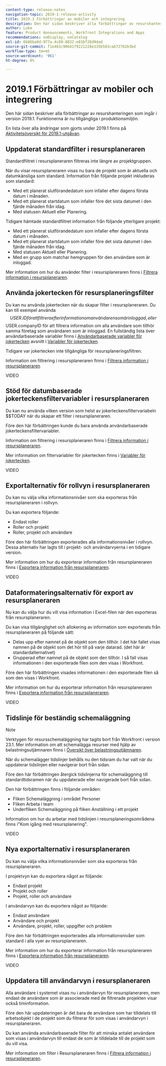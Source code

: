 ```yaml
---
content-type: release-notes
navigation-topic: 2019-1-release-activity
title: 2019.1 Förbättringar av mobiler och integrering
description: Den här sidan beskriver alla förbättringar av resurshanteringen som ingår i version 2019.1. Funktionerna är nu tillgängliga i produktionsmiljön.
author: Luke
feature: Product Announcements, Workfront Integrations and Apps
recommendations: noDisplay, noCatalog
exl-id: 6b86ba0d-977a-4c89-8832-e81bf28d9dad
source-git-commit: f1e463c90641f9221228e335b583cab72762b3bd
workflow-type: tm+mt
source-wordcount: '961'
ht-degree: 0%

---
```


# 2019.1 Förbättringar av mobiler och integrering

Den här sidan beskriver alla förbättringar av resurshanteringen som ingår i version 2019.1. Funktionerna är nu tillgängliga i produktionsmiljön.

En lista över alla ändringar som gjorts under 2019.1 finns på [Aktivitetsöversikt för 2019.1-utgåvan](../../../../product-announcements/product-releases/quarterly-release-archive/2019.1-release-activity/2019-1-release-activity-overview.md).

## Uppdaterat standardfilter i resursplaneraren

Standardfiltret i resursplaneraren filtreras inte längre av projektgruppen.

När du visar resursplaneraren visas nu bara de projekt som är aktuella och datumkänsliga som standard. Information från följande projekt inkluderas som standard:

* Med ett planerat slutförandedatum som infaller efter dagens första datum i månaden.
* Med ett planerat startdatum som infaller före det sista datumet i den fjärde månaden från idag.
* Med statusen Aktuell eller Planering.

Tidigare hämtade standardfiltret information från följande ytterligare projekt:

* Med ett planerat slutförandedatum som infaller efter dagens första datum i månaden.
* Med ett planerat startdatum som infaller före det sista datumet i den fjärde månaden från idag.
* Med statusen Aktuell eller Planering.
* Med en grupp som matchar hemgruppen för den användare som är inloggad.

Mer information om hur du använder filter i resursplaneraren finns i [Filtrera information i resursplaneraren](../../../../resource-mgmt/resource-planning/filter-resource-planner.md).

## Använda jokertecken för resursplaneringsfilter

Du kan nu använda jokertecken när du skapar filter i resursplaneraren. Du kan till exempel använda $$USER.ID för att filtrera efter information om användaren som är inloggad, eller $$USER.companyID för att filtrera information om alla användare som tillhör samma företag som användaren som är inloggad. En fullständig lista över användarbaserade variabler finns i [Användarbaserade variabler för jokertecken](../../../../reports-and-dashboards/reports/reporting-elements/understand-wildcard-filter-variables.md#user-based-variables) avsnitt i [Variabler för jokertecken](../../../../reports-and-dashboards/reports/reporting-elements/understand-wildcard-filter-variables.md).

Tidigare var jokertecken inte tillgängliga för resursplaneringsfiltren.

Information om filtrering i resursplaneraren finns i [Filtrera information i resursplaneraren](../../../../resource-mgmt/resource-planning/filter-resource-planner.md)

VIDEO

## Stöd för datumbaserade jokerteckensfiltervariabler i resursplaneraren

Du kan nu använda vilken version som helst av jokerteckensfiltervariabeln $$TODAY när du skapar ett filter i resursplaneraren.

Före den här förbättringen kunde du bara använda användarbaserade jokerteckensfiltervariabler.

Information om filtrering i resursplaneraren finns i [Filtrera information i resursplaneraren](../../../../resource-mgmt/resource-planning/filter-resource-planner.md).

Mer information om filtervariabler för jokertecken finns i [Variabler för jokertecken](../../../../reports-and-dashboards/reports/reporting-elements/understand-wildcard-filter-variables.md).

VIDEO

## Exportalternativ för rollvyn i resursplaneraren

Du kan nu välja vilka informationsnivåer som ska exporteras från resursplaneraren i rollvyn.

Du kan exportera följande:

* Endast roller
* Roller och projekt
* Roller, projekt och användare

Före den här förbättringen exporterades alla informationsnivåer i rollvyn. Dessa alternativ har lagts till i projekt- och användarvyerna i en tidigare version.

Mer information om hur du exporterar information från resursplaneraren finns i [Exportera information från resursplaneraren](../../../../resource-mgmt/resource-planning/export-resource-planner.md).

VIDEO

## Dataformateringsalternativ för export av resursplaneraren

Nu kan du välja hur du vill visa information i Excel-filen när den exporteras från resursplaneraren.

Du kan visa tillgänglighet och allokering av information som exporterats från resursplaneraren på följande sätt:

* Delas upp efter namnet på de objekt som den tillhör. I det här fallet visas namnen på de objekt som det hör till på varje datarad. (det här är standardalternativet)
* Grupperad efter namnet på de objekt som den tillhör. I så fall visas informationen i den exporterade filen som den visas i Workfront.

Före den här förbättringen visades informationen i den exporterade filen så som den visas i Workfront.

Mer information om hur du exporterar information från resursplaneraren finns i [Exportera information från resursplaneraren](../../../../resource-mgmt/resource-planning/export-resource-planner.md).

VIDEO

## Tidslinje för beständig schemaläggning

>[!NOTE]
>
>Verktygen för resursschemaläggning har tagits bort från Workfront i version 23.1. Mer information om att schemalägga resurser med hjälp av belastningsutjämnaren finns i [Översikt över belastningsutjämnaren](../../../../resource-mgmt/workload-balancer/overview-workload-balancer.md).

När du schemalägger tidslinjer behålls nu den tidsram du har valt när du uppdaterar tidslinjen eller navigerar bort från sidan.

Före den här förbättringen återgick tidslinjerna för schemaläggning till standardtidsramen när du uppdaterade eller navigerade bort från sidan.

Den här förbättringen finns i följande områden:

* Fliken Schemaläggning i området Personer
* Fliken Arbeta i team
* Underfliken Schemaläggning på fliken Anställning i ett projekt

Information om hur du arbetar med tidslinjen i resursplaneringsområdena finns i&quot;Kom igång med resursplanering&quot;.

VIDEO

## Nya exportalternativ i resursplaneraren

Du kan nu välja vilka informationsnivåer som ska exporteras från resursplaneraren.

I projektvyn kan du exportera något av följande:

* Endast projekt
* Projekt och roller
* Projekt, roller och användare

I användarvyn kan du exportera något av följande:

* Endast användare
* Användare och projekt
* Användare, projekt, roller, uppgifter och problem

Före den här förbättringen exporterades alla informationsnivåer som standard i alla vyer av resursplaneraren.

Mer information om hur du exporterar information från resursplaneraren finns i [Exportera information från resursplaneraren](../../../../resource-mgmt/resource-planning/export-resource-planner.md).

VIDEO

## Uppdatera till användarvyn i resursplaneraren

Alla användare i systemet visas nu i användarvyn för resursplaneraren, men endast de användare som är associerade med de filtrerade projekten visar också timinformation.

Före den här uppdateringen är det bara de användare som har tilldelats till arbetsobjekt i de projekt som du filtrerar för som visas i användarvyn i resursplaneraren.

Du kan använda användarbaserade filter för att minska antalet användare som visas i användarvyn till endast de som är tilldelade till de projekt som du vill visa.

Mer information om filter i Resursplaneraren finns i [Filtrera information i resursplaneraren](../../../../resource-mgmt/resource-planning/filter-resource-planner.md).
